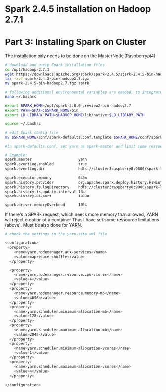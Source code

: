 # Spark 2.4.5 installation on Hadoop 2.7.1
# Part 3: Installing Spark on Cluster

The installation only needs to be done on the MasterNode (Raspberrypi4)
```bash
# download and unzip Spark installation files
cd /opt/hadoop-2.7.1
wget https://downloads.apache.org/spark/spark-2.4.5/spark-2.4.5-bin-hadoop2.7.tgz
tar -xvf spark-2.4.5-bin-hadoop2.7.tgz
mv spark-2.4.5-bin-hadoop2.7.tgz spark
```


```bash
# following additional environmental variables are needed, to integrate Spark with Yarn (should be already done from part 1)
nano ~/.bashrc 

export SPARK_HOME=/opt/spark-3.0.0-preview2-bin-hadoop2.7
export PATH=$PATH:$SPARK_HOME/bin
export LD_LIBRARY_PATH=$HADOOP_HOME/lib/native:$LD_LIBRARY_PATH

source ~/.bashrc  
```


```bash
# edit Spark config file
mv $SPARK_HOME/conf/spark-defaults.conf.template $SPARK_HOME/conf/spark-defaults.conf

#in spark-defaults.conf, set yarn as spark-master and limit some ressources

# Example:
spark.master                     yarn
spark.eventLog.enabled           true
spark.eventLog.dir               hdfs://cluster3raspberry0:9000/spark-logs

spark.executor.memory            640m
spark.history.provider           org.apache.spark.deploy.history.FsHistoryProvider
spark.history.fs.logDirectory    hdfs://cluster3raspberry0:9000/spark-logs
spark.history.fs.update.interval 10s
spark.history.ui.port            18080

spark.driver.memoryOverhead	     1024

```
If there's a SPARK request, which needs more memory than allowed, YARN wil reject creation of a container
Thus I have set some ressource limitations (above). Must be also done for YARN. 
```bash
# check the settings in the yarn-site.xml file 

<configuration>
 <property>
    <name>yarn.nodemanager.aux-services</name>
    <value>mapreduce_shuffle</value>
  </property>

  <property>
    <name>yarn.nodemanager.resource.cpu-vcores</name>
    <value>4</value>
  </property>
  <property>
    <name>yarn.nodemanager.resource.memory-mb</name>
    <value>4096</value>
  </property>
  <property>
    <name>yarn.scheduler.minimum-allocation-mb</name>
    <value>128</value>
  </property>
  <property>
    <name>yarn.scheduler.maximum-allocation-mb</name>
    <value>2048</value>
  </property>
  <property>
    <name>yarn.scheduler.minimum-allocation-vcores</name>
    <value>1</value>
  </property>
  <property>
    <name>yarn.scheduler.maximum-allocation-vcores</name>
    <value>4</value>
  </property> 
  
</configuration>

```
